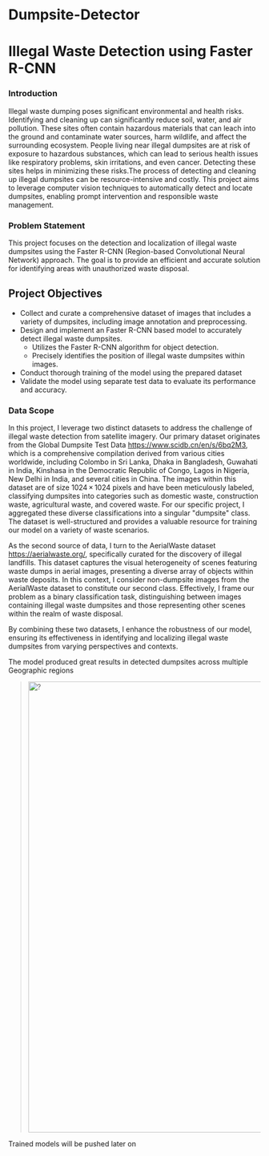 # Dumpsite-Detector

# Illegal Waste Detection using Faster R-CNN


### Introduction

Illegal waste dumping poses significant environmental and health risks. Identifying and cleaning up can significantly reduce soil, water, and air pollution. These sites often contain hazardous materials that can leach into the ground and contaminate water sources, harm wildlife, and affect the surrounding ecosystem. People living near illegal dumpsites are at risk of exposure to hazardous substances, which can lead to serious health issues like respiratory problems, skin irritations, and even cancer. Detecting these sites helps in minimizing these risks.The process of detecting and cleaning up illegal dumpsites can be resource-intensive and costly. This project aims to leverage computer vision techniques to automatically detect and locate dumpsites, enabling prompt intervention and responsible waste management.


### Problem Statement

This project focuses on the detection and localization of illegal waste dumpsites using the Faster R-CNN (Region-based Convolutional Neural Network) approach. The goal is to provide an efficient and accurate solution for identifying areas with unauthorized waste disposal.

## Project Objectives
<ul>
<li>Collect and curate a comprehensive dataset of images that includes a variety of dumpsites, including image annotation and preprocessing.</li>

<li>Design and implement an Faster R-CNN based model to accurately detect illegal waste dumpsites.
<ul>
<li>Utilizes the Faster R-CNN algorithm for object detection.</li>
 <li>Precisely identifies the position of illegal waste dumpsites within images.</li>
</ul>
</li>

<li>Conduct thorough training of the model using the prepared dataset</li>

<li>Validate the model using separate test data to evaluate its performance and accuracy.</li>
</ul>

###  Data Scope

In this project, I leverage two distinct datasets to address the challenge of illegal waste detection from satellite imagery. Our primary dataset originates from the Global Dumpsite Test Data https://www.scidb.cn/en/s/6bq2M3, which is a comprehensive compilation derived from various cities worldwide, including Colombo in Sri Lanka, Dhaka in Bangladesh, Guwahati in India, Kinshasa in the Democratic Republic of Congo, Lagos in Nigeria, New Delhi in India, and several cities in China. The images within this dataset are of size 1024 × 1024 pixels and have been meticulously labeled, classifying dumpsites into categories such as domestic waste, construction waste, agricultural waste, and covered waste. For our specific project, I aggregated these diverse classifications into a singular "dumpsite" class. The dataset is well-structured and provides a valuable resource for training our model on a variety of waste scenarios.

As the second source of data, I turn to the AerialWaste dataset https://aerialwaste.org/, specifically curated for the discovery of illegal landfills. This dataset captures the visual heterogeneity of scenes featuring waste dumps in aerial images, presenting a diverse array of objects within waste deposits. In this context, I consider non-dumpsite images from the AerialWaste dataset to constitute our second class. Effectively, I frame our problem as a binary classification task, distinguishing between images containing illegal waste dumpsites and those representing other scenes within the realm of waste disposal.

By combining these two datasets, I enhance the robustness of our model, ensuring its effectiveness in identifying and localizing illegal waste dumpsites from varying perspectives and contexts.

The model produced great results in detected dumpsites across multiple Geographic regions

> <img src='https://github.com/djlaqua/Dumpsite-Detector/blob/main/data1/detect_imag.png' alt='?' style='width:900px'/>

Trained models will be pushed later on

